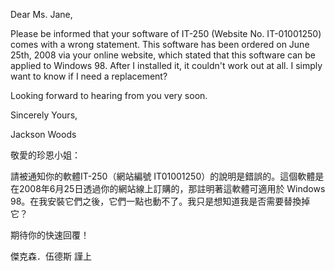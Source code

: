 Dear Ms. Jane,

Please be informed that your software of IT-250 (Website No.
IT-01001250) comes with a wrong statement. This software has been
ordered on June 25th, 2008 via your online website, which stated that
this software can be applied to Windows 98. After I installed it, it
couldn\'t work out at all. I simply want to know if I need a
replacement?

Looking forward to hearing from you very soon.

Sincerely Yours,

Jackson Woods

敬愛的珍恩小姐：

請被通知你的軟體IT-250（網站編號
IT01001250）的說明是錯誤的。這個軟體是在2008年6月25日透過你的網站線上訂購的，那註明著這軟體可適用於
Windows
98。在我安裝它們之後，它們一點也動不了。我只是想知道我是否需要替換掉它？

期待你的快速回覆！

傑克森．伍德斯 謹上

